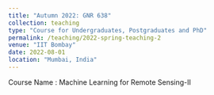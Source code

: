 ```yaml
---
title: "Autumn 2022: GNR 638"
collection: teaching
type: "Course for Undergraduates, Postgraduates and PhD"
permalink: /teaching/2022-spring-teaching-2
venue: "IIT Bombay"
date: 2022-08-01
location: "Mumbai, India"
---
```


Course Name : Machine Learning for Remote Sensing-II
